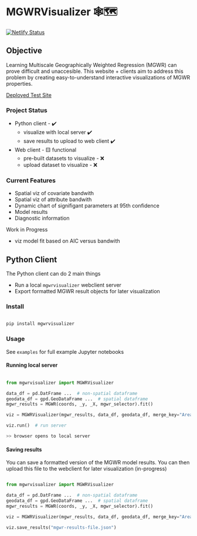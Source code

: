 # MGWRVisualizer 🕸️🗺

[![Netlify Status](https://api.netlify.com/api/v1/badges/1d08de0e-7fcf-4469-ab13-47cc1e4d418d/deploy-status)](https://app.netlify.com/sites/mgwrvisualizer/deploys)

## Objective

Learning Multiscale Geographically Weighted Regression (MGWR) can prove difficult and unaccesible. This website + clients aim to address this problem by creating easy-to-understand interactive visualizations of MGWR properties.

[Deployed Test Site](mgwrvisualizer.netlify.app)

### Project Status

- Python client - ✔️
  - visualize with local server ✔️
  - save results to upload to web client ✔️
- Web client - 🟨 functional
  - pre-built datasets to visualize - ❌
  - upload dataset to visualize - ❌

### Current Features

- Spatial viz of covariate bandwith
- Spatial viz of attribute bandwith
- Dynamic chart of signifigant parameters at 95th confidence
- Model results
- Diagnostic information

Work in Progress

- viz model fit based on AIC versus bandwith

## Python Client

The Python client can do 2 main things

- Run a local `mgwrvisualizer` webclient server
- Export formatted MGWR result objects for later visualization

### Install

```python

pip install mgwrvisualizer

```

### Usage

See `examples` for full example Jupyter notebooks

#### Running local server

```python

from mgwrvisualizer import MGWRVisualizer

data_df = pd.DatFrame ...  # non-spatial dataframe
geodata_df = gpd.GeoDataFrame ...  # spatial dataframe
mgwr_results = MGWR(coords, _y, _X, mgwr_selector).fit()

viz = MGWRVisualizer(mgwr_results, data_df, geodata_df, merge_key="AreaKey")

viz.run()  # run server

>> browser opens to local server

```

#### Saving results

You can save a formatted version of the MGWR model results. You can then upload this file to the webclient for later visualization (in-progress)

```python

from mgwrvisualizer import MGWRVisualizer

data_df = pd.DatFrame ...  # non-spatial dataframe
geodata_df = gpd.GeoDataFrame ...  # spatial dataframe
mgwr_results = MGWR(coords, _y, _X, mgwr_selector).fit()

viz = MGWRVisualizer(mgwr_results, data_df, geodata_df, merge_key="AreaKey")

viz.save_results("mgwr-results-file.json") 

```

